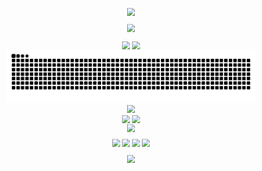 <!--
MIT License

Copyright (c) 2024 gypsocat

Permission is hereby granted, free of charge, to any person obtaining a copy
of this software and associated documentation files (the "Software"), to deal
in the Software without restriction, including without limitation the rights
to use, copy, modify, merge, publish, distribute, sublicense, and/or sell
copies of the Software, and to permit persons to whom the Software is
furnished to do so, subject to the following conditions:

The above copyright notice and this permission notice shall be included in all
copies or substantial portions of the Software.

THE SOFTWARE IS PROVIDED "AS IS", WITHOUT WARRANTY OF ANY KIND, EXPRESS OR
IMPLIED, INCLUDING BUT NOT LIMITED TO THE WARRANTIES OF MERCHANTABILITY,
FITNESS FOR A PARTICULAR PURPOSE AND NONINFRINGEMENT. IN NO EVENT SHALL THE
AUTHORS OR COPYRIGHT HOLDERS BE LIABLE FOR ANY CLAIM, DAMAGES OR OTHER
LIABILITY, WHETHER IN AN ACTION OF CONTRACT, TORT OR OTHERWISE, ARISING FROM,
OUT OF OR IN CONNECTION WITH THE SOFTWARE OR THE USE OR OTHER DEALINGS IN THE
SOFTWARE.

ATTENTION:

Source repository: https://github.com/gypsocat/gypsocat
-->

<!-- https://github.com/kyechan99/capsule-render -->
<p align="center">
<img src="https://capsule-render.vercel.app/api?type=waving&color=timeGradient&height=300&&section=header&text=HI%20THERE&fontSize=90&fontAlign=50&fontAlignY=30&desc=I%20am%20gypsocat!&descAlign=50&descSize=30&descAlignY=60&animation=twinkling" />
</p>

<!-- https://github.com/DenverCoder1/readme-typing-svg -->
<p align="center">
<img src="https://readme-typing-svg.demolab.com?font=Orbitron&size=25&pause=1000&center=true&vCenter=true&random=false&width=600&lines=Welcome+to+my+GitHub+profile+page!;I+am+super+obsessed+with+programming!" />
</p>

<p align="center">
<!-- https://github.com/anuraghazra/github-readme-stats -->
<img align="center" width="400" src="https://github-readme-stats.vercel.app/api?username=gypsocat&theme=transparent&show_icons=true&hide_border=true&show=reviews&hide_title=true&hide=contribs&number_format=long" />
<!-- https://github.com/DenverCoder1/github-readme-streak-stats -->
<img align="center" width="400" src="https://streak-stats.demolab.com?user=gypsocat&theme=transparent&hide_border=true" />
<br/>
<img src="https://raw.githubusercontent.com/gypsocat/gypsocat/refs/heads/output/github-contribution-grid-snake.svg" alt="GitHub Snake">
<br/>
<!-- https://github.com/Ashutosh00710/github-readme-activity-graph -->
<img width="800" src="https://github-readme-activity-graph.vercel.app/graph?username=gypsocat&theme=github-compact&hide_border=true&area=true&custom_title=Contribution%20Graph" />
<br/>
<!-- https://github.com/anuraghazra/github-readme-stats -->
<img align="center" src="https://github-readme-stats.vercel.app/api/wakatime?username=gypsocat&theme=transparent&hide_border=true&layout=compact&langs_count=22" />
<!-- https://github.com/anuraghazra/github-readme-stats -->
<img align="center" src="https://github-readme-stats.vercel.app/api/top-langs/?username=gypsocat&theme=transparent&hide_border=true&layout=donut-vertical&langs_count=6" />
<br/>
<!-- https://github.com/LelouchFR/skill-icons -->
<img align="center" src="https://go-skill-icons.vercel.app/api/icons?i=py,c,cpp,cs,java,html,css,js,ts,md,latex,mermaid,sqlite,matlab">
</p>

<!-- https://github.com/badges/shields -->
<p align="center">
<a href="https://github.com/gypsocat"><img src="https://img.shields.io/badge/GitHub-gypsocat-blue?logo=github" /></a>
<a href="https://gitee.com/gypso"><img src="https://img.shields.io/badge/Gitee-gypso-blue?logo=gitee" /></a>
<!-- <a href="https://space.bilibili.com/498105668"><img src="https://img.shields.io/badge/哔哩哔哩-我就是小康-pink?logo=bilibili" /></a> -->
<a href="https://wakatime.com/@gypsocat"><img src="https://wakatime.com/badge/user/67677d2a-fdc6-4c21-a964-b5477332bc69.svg" /></a>
<!-- https://github.com/antonkomarev/github-profile-views-counter -->
<img src="https://komarev.com/ghpvc/?username=gypsocat" />
</p>

<!-- https://github.com/kyechan99/capsule-render -->
<p align="center">
<img src="https://capsule-render.vercel.app/api?type=waving&color=timeGradient&height=300&&section=footer&text=THE%20END&fontSize=90&fontAlign=50&fontAlignY=70&desc=Hope%20your%20program%20is%20bug-free!&descAlign=50&descSize=30&descAlignY=40&animation=twinkling" />
</p>

